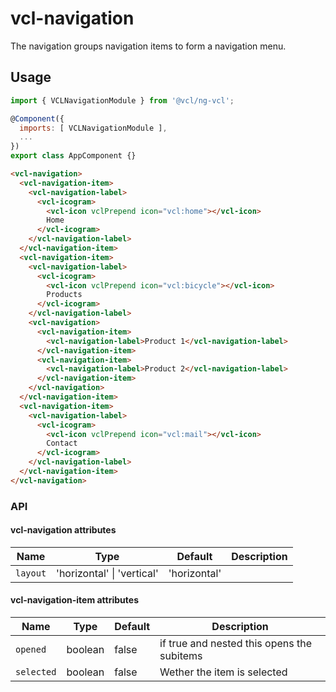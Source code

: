 # vcl-navigation

The navigation groups navigation items to form a navigation menu.

## Usage

```js
import { VCLNavigationModule } from '@vcl/ng-vcl';

@Component({
  imports: [ VCLNavigationModule ],
  ...
})
export class AppComponent {}
```

```html
<vcl-navigation>
  <vcl-navigation-item>
    <vcl-navigation-label>
      <vcl-icogram>
        <vcl-icon vclPrepend icon="vcl:home"></vcl-icon>
        Home
      </vcl-icogram>
    </vcl-navigation-label>
  </vcl-navigation-item>
  <vcl-navigation-item>
    <vcl-navigation-label>
      <vcl-icogram>
        <vcl-icon vclPrepend icon="vcl:bicycle"></vcl-icon>
        Products
      </vcl-icogram>
    </vcl-navigation-label>
    <vcl-navigation>
      <vcl-navigation-item>
        <vcl-navigation-label>Product 1</vcl-navigation-label>
      </vcl-navigation-item>
      <vcl-navigation-item>
        <vcl-navigation-label>Product 2</vcl-navigation-label>
      </vcl-navigation-item>
    </vcl-navigation>
  </vcl-navigation-item>
  <vcl-navigation-item>
    <vcl-navigation-label>
      <vcl-icogram>
        <vcl-icon vclPrepend icon="vcl:mail"></vcl-icon>
        Contact
      </vcl-icogram>
    </vcl-navigation-label>
  </vcl-navigation-item>
</vcl-navigation>
```

### API

#### vcl-navigation attributes

| Name                     | Type                           | Default        | Description                                    |
| ------------------------ | -----------                    | --------       |----------------------------------------------- |
| `layout`                 | 'horizontal' \| 'vertical'     | 'horizontal'   | 

#### vcl-navigation-item attributes

| Name                     | Type        | Default  | Description                                    |
| ------------------------ | ----------- | -------- |----------------------------------------------- |
| `opened`                 | boolean     | false    | if true and nested this opens the subitems     |
| `selected`               | boolean     | false    | Wether the item is selected                    |
